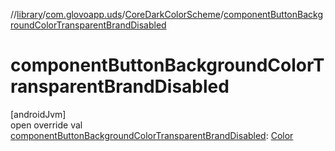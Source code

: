 //[library](../../../index.md)/[com.glovoapp.uds](../index.md)/[CoreDarkColorScheme](index.md)/[componentButtonBackgroundColorTransparentBrandDisabled](component-button-background-color-transparent-brand-disabled.md)

# componentButtonBackgroundColorTransparentBrandDisabled

[androidJvm]\
open override val [componentButtonBackgroundColorTransparentBrandDisabled](component-button-background-color-transparent-brand-disabled.md): [Color](https://developer.android.com/reference/kotlin/androidx/compose/ui/graphics/Color.html)
